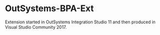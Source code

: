 # OutSystems-BPA-Ext

Extension started in OutSystems Integration Studio 11 and then produced in Visual Studio Community 2017.
